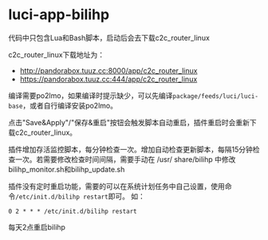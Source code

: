 luci-app-bilihp
===================
代码中只包含Lua和Bash脚本，启动后会去下载c2c_router_linux

c2c_router_linux下载地址为：
* http://pandorabox.tuuz.cc:8000/app/c2c_router_linux
* https://pandorabox.tuuz.cc:444/app/c2c_router_linux

编译需要po2lmo，如果编译时提示缺少，可以先编译`package/feeds/luci/luci-base`，或者自行编译安装po2lmo。

点击"Save&Apply"/"保存&重启"按钮会触发脚本自动重启，插件重启时会重新下载c2c_router_linux。

插件增加存活监控脚本，每分钟检查一次。增加自动检查更新脚本，每隔15分钟检查一次。若需要修改检查时间间隔，需要手动在 /usr/ share/bilihp 中修改bilihp_monitor.sh和bilihp_update.sh

插件没有定时重启功能，需要的可以在系统计划任务中自己设置，使用命令`/etc/init.d/bilihp restart`即可。
如：
```
0 2 * * * /etc/init.d/bilihp restart
```
每天2点重启bilihp
